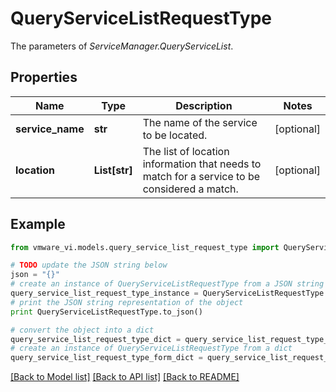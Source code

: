 # QueryServiceListRequestType

The parameters of *ServiceManager.QueryServiceList*. 

## Properties
Name | Type | Description | Notes
------------ | ------------- | ------------- | -------------
**service_name** | **str** | The name of the service to be located.  | [optional] 
**location** | **List[str]** | The list of location information that needs to match for a service to be considered a match.  | [optional] 

## Example

```python
from vmware_vi.models.query_service_list_request_type import QueryServiceListRequestType

# TODO update the JSON string below
json = "{}"
# create an instance of QueryServiceListRequestType from a JSON string
query_service_list_request_type_instance = QueryServiceListRequestType.from_json(json)
# print the JSON string representation of the object
print QueryServiceListRequestType.to_json()

# convert the object into a dict
query_service_list_request_type_dict = query_service_list_request_type_instance.to_dict()
# create an instance of QueryServiceListRequestType from a dict
query_service_list_request_type_form_dict = query_service_list_request_type.from_dict(query_service_list_request_type_dict)
```
[[Back to Model list]](../README.md#documentation-for-models) [[Back to API list]](../README.md#documentation-for-api-endpoints) [[Back to README]](../README.md)


